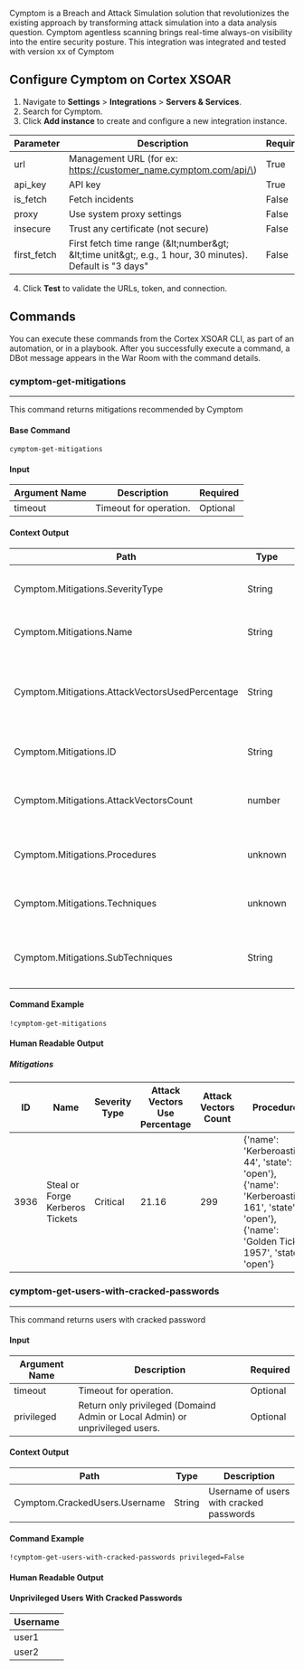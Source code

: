 Cymptom is a Breach and Attack Simulation solution that revolutionizes the existing approach by transforming attack simulation into a data analysis question. Cymptom agentless scanning brings real-time always-on visibility into the entire security posture.
This integration was integrated and tested with version xx of Cymptom
## Configure Cymptom on Cortex XSOAR

1. Navigate to **Settings** > **Integrations** > **Servers & Services**.
2. Search for Cymptom.
3. Click **Add instance** to create and configure a new integration instance.

| **Parameter** | **Description** | **Required** |
| --- | --- | --- |
| url | Management URL \(for ex: https://customer_name.cymptom.com/api/\) | True |
| api_key | API key | True |
| is_fetch | Fetch incidents | False |
| proxy | Use system proxy settings | False |
| insecure | Trust any certificate \(not secure\) | False |
| first_fetch | First fetch time range \(&amp;lt;number&amp;gt; &amp;lt;time unit&amp;gt;, e.g., 1 hour, 30 minutes\). Default is "3 days" | False |

4. Click **Test** to validate the URLs, token, and connection.
## Commands
You can execute these commands from the Cortex XSOAR CLI, as part of an automation, or in a playbook.
After you successfully execute a command, a DBot message appears in the War Room with the command details.
### cymptom-get-mitigations
***
This command returns mitigations recommended by Cymptom


#### Base Command

`cymptom-get-mitigations`
#### Input

| **Argument Name** | **Description** | **Required** |
| --- | --- | --- |
| timeout | Timeout for operation. | Optional | 


#### Context Output

| **Path** | **Type** | **Description** |
| --- | --- | --- |
| Cymptom.Mitigations.SeverityType | String | The severity of the mitigation | 
| Cymptom.Mitigations.Name | String | The name of the mitigation | 
| Cymptom.Mitigations.AttackVectorsUsedPercentage | String | The percentage of attack vectors used that can be mitigated | 
| Cymptom.Mitigations.ID | String | The mitigation's ID | 
| Cymptom.Mitigations.AttackVectorsCount | number | The attack vectors counts that can be mitigated | 
| Cymptom.Mitigations.Procedures | unknown | Procedures relevant for this mitigation | 
| Cymptom.Mitigations.Techniques | unknown | Techniques relevant for this mitigation | 
| Cymptom.Mitigations.SubTechniques | String | Sub Techniques relevant for this mitigation | 


#### Command Example
``` 
!cymptom-get-mitigations
```

#### Human Readable Output
##### Mitigations
|ID|Name|Severity Type|Attack Vectors Use Percentage|Attack Vectors Count|Procedures|Techniques|Sub Techniques|References|
|---|---|---|---|---|---|---|---|---|
| 3936 | Steal or Forge Kerberos Tickets | Critical | 21.16 | 299 | {'name': 'Kerberoasting-44', 'state': 'open'},<br>{'name': 'Kerberoasting-161', 'state': 'open'},<br>{'name': 'Golden Ticket-1957', 'state': 'open'} | Encrypt Sensitive Information,<br>Privileged Account Management,<br>Active Directory Configuration,<br>Password Policies | {'id': 304, 'name': 'Kerberoasting'}|
### cymptom-get-users-with-cracked-passwords
***
This command returns users with cracked password
#### Input

| **Argument Name** | **Description** | **Required** |
| --- | --- | --- |
| timeout | Timeout for operation. | Optional | 
| privileged | Return only privileged (Domaind Admin or Local Admin) or unprivileged users. | Optional | 


#### Context Output

| **Path** | **Type** | **Description** |
| --- | --- | --- |
| Cymptom.CrackedUsers.Username | String | Username of users with cracked passwords | 


#### Command Example
```
!cymptom-get-users-with-cracked-passwords privileged=False 
```


#### Human Readable Output
#### Unprivileged Users With Cracked Passwords
|Username|
|---|
| user1 |
| user2 |


